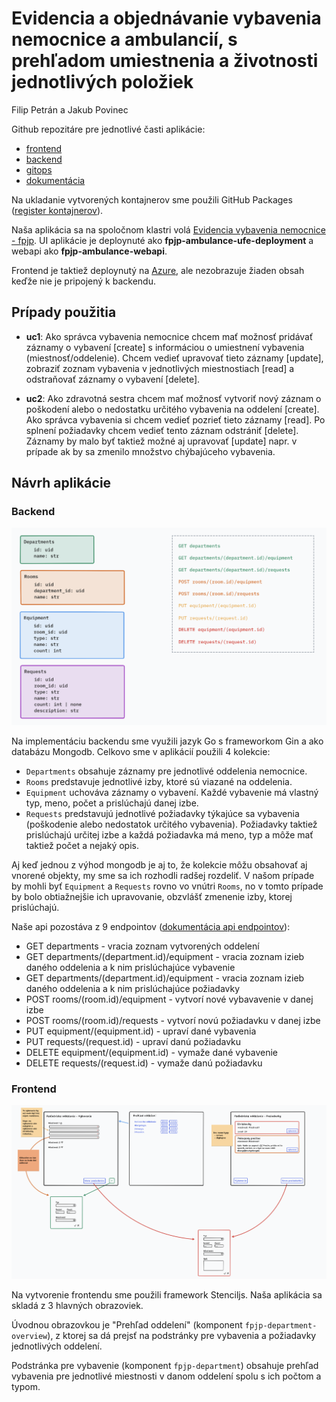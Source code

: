 # Evidencia a objednávanie vybavenia nemocnice a ambulancií, s prehľadom umiestnenia a životnosti jednotlivých položiek

Filip Petrán a Jakub Povinec

Github repozitáre pre jednotlivé časti aplikácie:
- [frontend](https://github.com/ns-super-team/fpjp-ambulance-ufe)
- [backend](https://github.com/ns-super-team/fpjp-ambulance-webapi)
- [gitops](https://github.com/ns-super-team/fpjp-ambulance-gitops)
- [dokumentácia](https://github.com/ns-super-team/fpjp-docs)

Na ukladanie vytvorených kontajnerov sme použili GitHub Packages ([register kontajnerov](https://github.com/orgs/ns-super-team/packages)).

Naša aplikácia sa na spoločnom klastri volá [Evidencia vybavenia nemocnice - fpjp](https://wac-24.westeurope.cloudapp.azure.com/ui/fpjp-department/). UI aplikácie je deploynuté ako **fpjp-ambulance-ufe-deployment** a webapi ako **fpjp-ambulance-webapi**. 

Frontend je taktiež deploynutý na [Azure](https://fpjp-ambulance.azurewebsites.net), ale nezobrazuje žiaden obsah keďže nie je pripojený k backendu.

## Prípady použitia
- **uc1**: Ako správca vybavenia nemocnice chcem mať možnosť pridávať záznamy o vybavení [create] s informáciou o umiestnení vybavenia (miestnosť/oddelenie). Chcem vedieť upravovať tieto záznamy [update], zobraziť zoznam vybavenia v jednotlivých miestnostiach [read] a odstraňovať záznamy o vybavení [delete].

- **uc2**: Ako zdravotná sestra chcem mať možnosť vytvoriť nový záznam o poškodení alebo o nedostatku určitého vybavenia na oddelení [create]. Ako správca vybavenia si chcem vedieť pozrieť tieto záznamy [read]. Po splnení požiadavky chcem vedieť tento záznam odstrániť [delete]. Záznamy by malo byť taktiež možné aj upravovať [update] napr. v prípade ak by sa zmenilo množstvo chýbajúceho vybavenia.

## Návrh aplikácie
### Backend
![návrh kolekcii a api](imgs/navrh_api.png)

Na implementáciu backendu sme využili jazyk Go s frameworkom Gin a ako databázu Mongodb. Celkovo sme v aplikácií použili 4 kolekcie:
- `Departments` obsahuje záznamy pre jednotlivé oddelenia nemocnice.
- `Rooms` predstavuje jednotlivé izby, ktoré sú viazané na oddelenia.
- `Equipment` uchováva záznamy o vybavení. Každé vybavenie má vlastný typ, meno, počet a prislúchajú danej izbe.
- `Requests` predstavujú jednotlivé požiadavky týkajúce sa vybavenia (poškodenie alebo nedostatok určitého vybavenia). Požiadavky taktiež prislúchajú určitej izbe a každá požiadavka má meno, typ a môže mať taktiež počet a nejaký opis.

Aj keď jednou z výhod mongodb je aj to, že kolekcie môžu obsahovať aj vnorené objekty, my sme sa ich rozhodli radšej rozdeliť. V našom prípade by mohli byť `Equipment` a `Requests` rovno vo vnútri `Rooms`, no v tomto prípade by bolo obtiažnejšie ich upravovanie, obzvlášť zmenenie izby, ktorej prislúchajú.

Naše api pozostáva z 9 endpointov ([dokumentácia api endpointov](https://ns-super-team.github.io/fpjp-docs/)):
- GET departments - vracia zoznam vytvorených oddelení
- GET departments/(department.id)/equipment - vracia zoznam izieb daného oddelenia a k nim prislúchajúce vybavenie
- GET departments/(department.id)/equipment - vracia zoznam izieb daného oddelenia a k nim prislúchajúce požiadavky
- POST rooms/(room.id)/equipment - vytvorí nové vybavavenie v danej izbe 
- POST rooms/(room.id)/requests - vytvorí novú požiadavku v danej izbe
- PUT equipment/(equipment.id) - upraví dané vybavenia
- PUT requests/(request.id) - upraví danú požiadavku
- DELETE equipment/(equipment.id) - vymaže dané vybavenie
- DELETE requests/(request.id) - vymaže danú požiadavku

### Frontend
![návrh ui](imgs/navrh_aplikacie.png)

Na vytvorenie frontendu sme použili framework Stenciljs. Naša aplikácia sa skladá z 3 hlavných obrazoviek. 

Úvodnou obrazovkou je "Prehľad oddelení" (komponent `fpjp-department-overview`), z ktorej sa dá prejsť na podstránky pre vybavenia a požiadavky jednotlivých oddelení. 

Podstránka pre vybavenie (komponent `fpjp-department`) obsahuje prehľad vybavenia pre jednotlivé miestnosti v danom oddelení spolu s ich počtom a typom.
